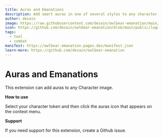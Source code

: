 ```yaml
---
title: Auras and Emanations
description: Add smart auras in one of several styles to any character.
author: desain
image: https://raw.githubusercontent.com/desain/owlbear-emanation/main/docs/header.jpg
icon: https://github.com/desain/owlbear-emanation/blob/main/public/logo.png
tags:
  - tool
  - combat
manifest: https://owlbear-emanation.pages.dev/manifest.json
learn-more: https://github.com/desain/owlbear-emanation
---
```


# Auras and Emanations

This extension can add auras to any Character image.

**How to use**

Select your character token and then click the auras icon that appears on the context menu.

**Support**

If you need support for this extension, create a Github issue.
